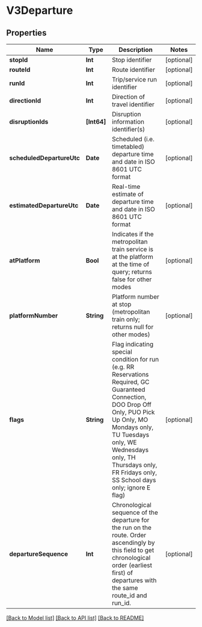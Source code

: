 # V3Departure

## Properties
Name | Type | Description | Notes
------------ | ------------- | ------------- | -------------
**stopId** | **Int** | Stop identifier | [optional] 
**routeId** | **Int** | Route identifier | [optional] 
**runId** | **Int** | Trip/service run identifier | [optional] 
**directionId** | **Int** | Direction of travel identifier | [optional] 
**disruptionIds** | **[Int64]** | Disruption information identifier(s) | [optional] 
**scheduledDepartureUtc** | **Date** | Scheduled (i.e. timetabled) departure time and date in ISO 8601 UTC format | [optional] 
**estimatedDepartureUtc** | **Date** | Real-time estimate of departure time and date in ISO 8601 UTC format | [optional] 
**atPlatform** | **Bool** | Indicates if the metropolitan train service is at the platform at the time of query; returns false for other modes | [optional] 
**platformNumber** | **String** | Platform number at stop (metropolitan train only; returns null for other modes) | [optional] 
**flags** | **String** | Flag indicating special condition for run (e.g. RR Reservations Required, GC Guaranteed Connection, DOO Drop Off Only, PUO Pick Up Only, MO Mondays only, TU Tuesdays only, WE Wednesdays only, TH Thursdays only, FR Fridays only, SS School days only; ignore E flag) | [optional] 
**departureSequence** | **Int** | Chronological sequence of the departure for the run on the route. Order ascendingly by this field to get chronological order (earliest first) of departures with the same route_id and run_id. | [optional] 

[[Back to Model list]](../README.md#documentation-for-models) [[Back to API list]](../README.md#documentation-for-api-endpoints) [[Back to README]](../README.md)



